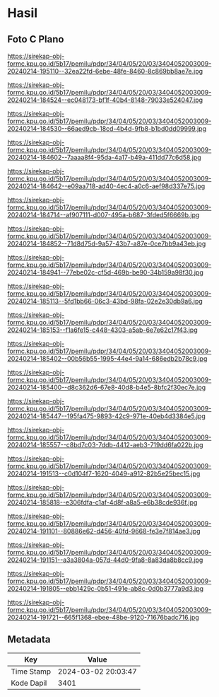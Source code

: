 # Hasil

## Foto C Plano

https://sirekap-obj-formc.kpu.go.id/5b17/pemilu/pdpr/34/04/05/20/03/3404052003009-20240214-195110--32ea22fd-6ebe-48fe-8460-8c869bb8ae7e.jpg

https://sirekap-obj-formc.kpu.go.id/5b17/pemilu/pdpr/34/04/05/20/03/3404052003009-20240214-184524--ec048173-bf1f-40b4-8148-79033e524047.jpg

https://sirekap-obj-formc.kpu.go.id/5b17/pemilu/pdpr/34/04/05/20/03/3404052003009-20240214-184530--66aed9cb-18cd-4b4d-9fb8-b1bd0dd09999.jpg

https://sirekap-obj-formc.kpu.go.id/5b17/pemilu/pdpr/34/04/05/20/03/3404052003009-20240214-184602--7aaaa8f4-95da-4a17-b49a-411dd77c6d58.jpg

https://sirekap-obj-formc.kpu.go.id/5b17/pemilu/pdpr/34/04/05/20/03/3404052003009-20240214-184642--e09aa718-ad40-4ec4-a0c6-aef98d337e75.jpg

https://sirekap-obj-formc.kpu.go.id/5b17/pemilu/pdpr/34/04/05/20/03/3404052003009-20240214-184714--af907111-d007-495a-b687-3fded5f6669b.jpg

https://sirekap-obj-formc.kpu.go.id/5b17/pemilu/pdpr/34/04/05/20/03/3404052003009-20240214-184852--71d8d75d-9a57-43b7-a87e-0ce7bb9a43eb.jpg

https://sirekap-obj-formc.kpu.go.id/5b17/pemilu/pdpr/34/04/05/20/03/3404052003009-20240214-184941--77ebe02c-cf5d-469b-be90-34b159a98f30.jpg

https://sirekap-obj-formc.kpu.go.id/5b17/pemilu/pdpr/34/04/05/20/03/3404052003009-20240214-185113--5fd1bb66-06c3-43bd-98fa-02e2e30db9a6.jpg

https://sirekap-obj-formc.kpu.go.id/5b17/pemilu/pdpr/34/04/05/20/03/3404052003009-20240214-185153--f1a6fe15-c448-4303-a5ab-6e7e62c17f43.jpg

https://sirekap-obj-formc.kpu.go.id/5b17/pemilu/pdpr/34/04/05/20/03/3404052003009-20240214-185402--00b56b55-1995-44e4-9a14-686edb2b78c9.jpg

https://sirekap-obj-formc.kpu.go.id/5b17/pemilu/pdpr/34/04/05/20/03/3404052003009-20240214-185400--d8c362d6-67e8-40d8-b4e5-8bfc2f30ec7e.jpg

https://sirekap-obj-formc.kpu.go.id/5b17/pemilu/pdpr/34/04/05/20/03/3404052003009-20240214-185447--195fa475-9893-42c9-971e-40eb4d3384e5.jpg

https://sirekap-obj-formc.kpu.go.id/5b17/pemilu/pdpr/34/04/05/20/03/3404052003009-20240214-185557--c8bd7c03-7ddb-4412-aeb3-719dd6fa022b.jpg

https://sirekap-obj-formc.kpu.go.id/5b17/pemilu/pdpr/34/04/05/20/03/3404052003009-20240214-191513--c0d104f7-1620-4049-a912-82b5e25bec15.jpg

https://sirekap-obj-formc.kpu.go.id/5b17/pemilu/pdpr/34/04/05/20/03/3404052003009-20240214-185818--e306fdfa-c1af-4d8f-a8a5-e6b38cde936f.jpg

https://sirekap-obj-formc.kpu.go.id/5b17/pemilu/pdpr/34/04/05/20/03/3404052003009-20240214-191101--80886e62-d456-40fd-9668-fe3e7f814ae3.jpg

https://sirekap-obj-formc.kpu.go.id/5b17/pemilu/pdpr/34/04/05/20/03/3404052003009-20240214-191151--a3a3804a-057d-44d0-9fa8-8a83da8b8cc9.jpg

https://sirekap-obj-formc.kpu.go.id/5b17/pemilu/pdpr/34/04/05/20/03/3404052003009-20240214-191805--ebb1429c-0b51-491e-ab8c-0d0b3777a9d3.jpg

https://sirekap-obj-formc.kpu.go.id/5b17/pemilu/pdpr/34/04/05/20/03/3404052003009-20240214-191721--665f1368-ebee-48be-9120-71676badc716.jpg


## Metadata

| Key        | Value               |
| ---------- | ------------------- |
| Time Stamp | 2024-03-02 20:03:47 |
| Kode Dapil | 3401                |



